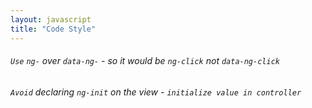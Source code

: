 ```yaml
---
layout: javascript
title: "Code Style"
---
```

###### `Use` `ng-` over `data-ng-` - so it would be `ng-click` not `data-ng-click`
###### `Avoid` declaring `ng-init` on the view - `initialize value in controller`
